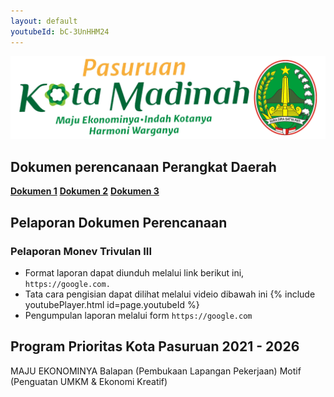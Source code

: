 ```yaml
---
layout: default
youtubeId: bC-3UnHHM24
---
```


![Banner](assets/biscuit.png)

## Dokumen perencanaan Perangkat Daerah
**[Dokumen 1](https://form.gle)**
**[Dokumen 2](https://form.gle)**
**[Dokumen 3](https://form.gle)**

## Pelaporan Dokumen Perencanaan
### Pelaporan Monev Trivulan III
* Format laporan dapat diunduh melalui link berikut ini, `https://google.com.`
* Tata cara pengisian dapat dilihat melalui videio dibawah ini
 {% include youtubePlayer.html id=page.youtubeId %}
* Pengumpulan laporan melalui form `https://google.com`

## Program Prioritas Kota Pasuruan 2021 - 2026
MAJU EKONOMINYA
  Balapan (Pembukaan Lapangan Pekerjaan)
  Motif (Penguatan UMKM & Ekonomi Kreatif)
